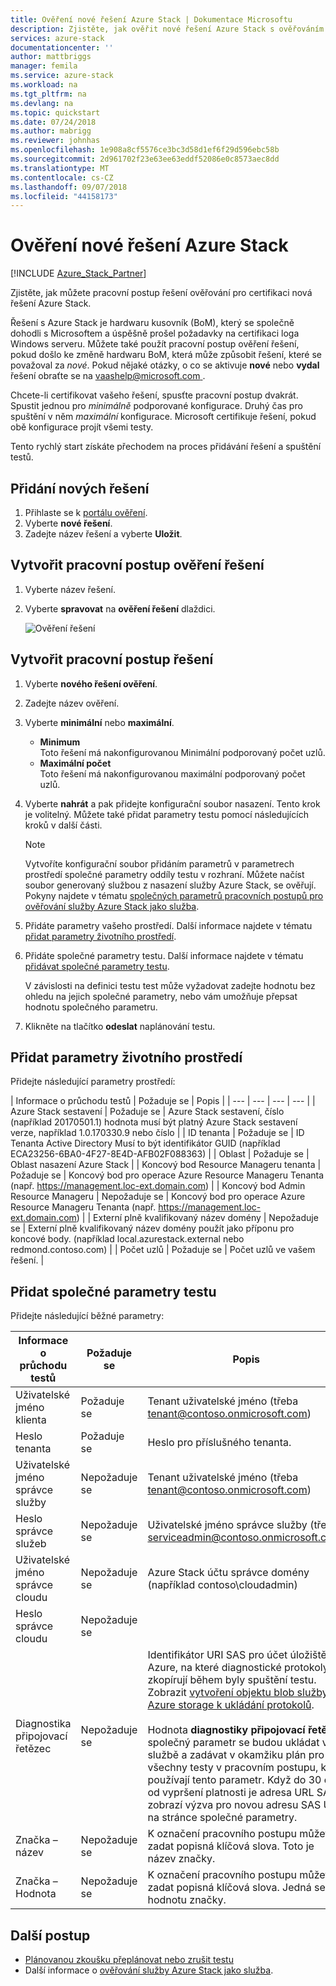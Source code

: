 ```yaml
---
title: Ověření nové řešení Azure Stack | Dokumentace Microsoftu
description: Zjistěte, jak ověřit nové řešení Azure Stack s ověřováním jako služba.
services: azure-stack
documentationcenter: ''
author: mattbriggs
manager: femila
ms.service: azure-stack
ms.workload: na
ms.tgt_pltfrm: na
ms.devlang: na
ms.topic: quickstart
ms.date: 07/24/2018
ms.author: mabrigg
ms.reviewer: johnhas
ms.openlocfilehash: 1e908a8cf5576ce3bc3d58d1ef6f29d596ebc58b
ms.sourcegitcommit: 2d961702f23e63ee63eddf52086e0c8573aec8dd
ms.translationtype: MT
ms.contentlocale: cs-CZ
ms.lasthandoff: 09/07/2018
ms.locfileid: "44158173"
---
```

# <a name="validate-a-new-azure-stack-solution"></a>Ověření nové řešení Azure Stack

[!INCLUDE [Azure_Stack_Partner](./includes/azure-stack-partner-appliesto.md)]

Zjistěte, jak můžete pracovní postup řešení ověřování pro certifikaci nová řešení Azure Stack.

Řešení s Azure Stack je hardwaru kusovník (BoM), který se společně dohodli s Microsoftem a úspěšně prošel požadavky na certifikaci loga Windows serveru. Můžete také použít pracovní postup ověření řešení, pokud došlo ke změně hardwaru BoM, která může způsobit řešení, které se považoval za *nové*. Pokud nějaké otázky, o co se aktivuje **nové** nebo **vydal** řešení obraťte se na [ vaashelp@microsoft.com ](mailto:vaashelp@microsoft.com).

Chcete-li certifikovat vašeho řešení, spusťte pracovní postup dvakrát. Spustit jednou pro *minimálně* podporované konfigurace. Druhý čas pro spuštění v něm *maximální* konfigurace. Microsoft certifikuje řešení, pokud obě konfigurace projít všemi testy.

Tento rychlý start získáte přechodem na proces přidávání řešení a spuštění testů.

## <a name="add-a-new-solution"></a>Přidání nových řešení

1. Přihlaste se k [portálu ověření](https://azurestackvalidation.com).
2. Vyberte **nové řešení**.
3. Zadejte název řešení a vyberte **Uložit**.

## <a name="create-a-solution-validation-workflow"></a>Vytvořit pracovní postup ověření řešení

1. Vyberte název řešení.
2. Vyberte **spravovat** na **ověření řešení** dlaždici.

    ![Ověření řešení](media/image2.png)

## <a name="create-a-solution-workflow"></a>Vytvořit pracovní postup řešení

1. Vyberte **nového řešení ověření**.
2. Zadejte název ověření.
3. Vyberte **minimální** nebo **maximální**.  
    - **Minimum**  
    Toto řešení má nakonfigurovanou Minimální podporovaný počet uzlů.  
    - **Maximální počet**  
    Toto řešení má nakonfigurovanou maximální podporovaný počet uzlů.
4. Vyberte **nahrát** a pak přidejte konfigurační soubor nasazení. Tento krok je volitelný. Můžete také přidat parametry testu pomocí následujících kroků v další části.

    > [!note]  
    > Vytvoříte konfigurační soubor přidáním parametrů v parametrech prostředí společné parametry oddíly testu v rozhraní. Můžete načíst soubor generovaný službou z nasazení služby Azure Stack, se ověřují. Pokyny najdete v tématu [společných parametrů pracovních postupů pro ověřování služby Azure Stack jako služba](azure-stack-vaas-parameters.md).

5. Přidáte parametry vašeho prostředí. Další informace najdete v tématu [přidat parametry životního prostředí](#add-environmental-parameters).
6. Přidáte společné parametry testu. Další informace najdete v tématu [přidávat společné parametry testu](#add-common-test-parameters).

    V závislosti na definici testu test může vyžadovat zadejte hodnotu bez ohledu na jejich společné parametry, nebo vám umožňuje přepsat hodnotu společného parametru.

7. Klikněte na tlačítko **odeslat** naplánování testu.

## <a name="add-environmental-parameters"></a>Přidat parametry životního prostředí

Přidejte následující parametry prostředí:

| Informace o průchodu testů | Požaduje se | Popis |
| --- | --- | --- | --- |
| Azure Stack sestavení | Požaduje se | Azure Stack sestavení, číslo (například 20170501.1) hodnota musí být platný Azure Stack sestavení verze, například 1.0.170330.9 nebo číslo |
| ID tenanta | Požaduje se | ID Tenanta Active Directory Musí to být identifikátor GUID (například ECA23256-6BA0-4F27-8E4D-AFB02F088363) |
| Oblast | Požaduje se | Oblast nasazení Azure Stack |
| Koncový bod Resource Manageru tenanta | Požaduje se | Koncový bod pro operace Azure Resource Manageru Tenanta (např. https://management.loc-ext.domain.com) |
| Koncový bod Admin Resource Manageru | Nepožaduje se | Koncový bod pro operace Azure Resource Manageru Tenanta (např. https://management.loc-ext.domain.com) |
| Externí plně kvalifikovaný název domény | Nepožaduje se | Externí plně kvalifikovaný název domény použít jako příponu pro koncové body. (například local.azurestack.external nebo redmond.contoso.com) |
| Počet uzlů | Požaduje se | Počet uzlů ve vašem řešení. |

## <a name="add-common-test-parameters"></a>Přidat společné parametry testu

Přidejte následující běžné parametry:

| Informace o průchodu testů | Požaduje se | Popis |
| --- | --- | --- |
| Uživatelské jméno klienta | Požaduje se | Tenant uživatelské jméno (třeba tenant@contoso.onmicrosoft.com) |
| Heslo tenanta | Požaduje se | Heslo pro příslušného tenanta. |
| Uživatelské jméno správce služby | Nepožaduje se | Tenant uživatelské jméno (třeba tenant@contoso.onmicrosoft.com) |
| Heslo správce služeb | Nepožaduje se | Uživatelské jméno správce služby (třeba serviceadmin@contoso.onmicrosoft.com) |
| Uživatelské jméno správce cloudu | Nepožaduje se | Azure Stack účtu správce domény (například contoso\cloudadmin) |
| Heslo správce cloudu | Nepožaduje se | |
|  Diagnostika připojovací řetězec | Nepožaduje se | Identifikátor URI SAS pro účet úložiště Azure, na které diagnostické protokoly se zkopírují během byly spuštění testu. Zobrazit [vytvoření objektu blob služby Azure storage k ukládání protokolů](azure-stack-vaas-set-up-account.md#create-an-azure-storage-blob-to-store-logs). <br><br>Hodnota **diagnostiky připojovací řetězec** společný parametr se budou ukládat ve službě a zadávat v okamžiku plán pro všechny testy v pracovním postupu, které používají tento parametr. Když do 30 dnů od vypršení platnosti je adresa URL SAS, zobrazí výzva pro novou adresu SAS URL na stránce společné parametry. |
| Značka – název | Nepožaduje se |  K označení pracovního postupu můžete zadat popisná klíčová slova. Toto je název značky. |
| Značka – Hodnota | Nepožaduje se | K označení pracovního postupu můžete zadat popisná klíčová slova. Jedná se o hodnotu značky. |

## <a name="next-steps"></a>Další postup

- [Plánovanou zkoušku přeplánovat nebo zrušit testu](azure-stack-vaas-monitor-test.md#reschedule-a-test)
- Další informace o [ověřování služby Azure Stack jako služba](https://docs.microsoft.com/azure/azure-stack/partner).